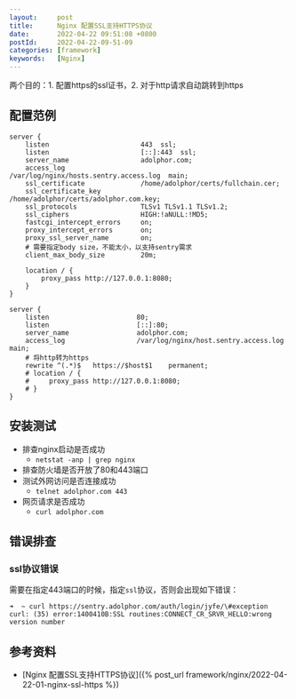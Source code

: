 ```yaml
---
layout:     post
title:      Nginx 配置SSL支持HTTPS协议
date:       2022-04-22 09:51:08 +0800
postId:     2022-04-22-09-51-09
categories: [framework]
keywords:   [Nginx]
---
```


两个目的：1. 配置https的ssl证书，2. 对于http请求自动跳转到https

## 配置范例

```
server {
    listen                       443  ssl;
    listen                       [::]:443  ssl;
    server_name                  adolphor.com;
    access_log                   /var/log/nginx/hosts.sentry.access.log  main;
    ssl_certificate              /home/adolphor/certs/fullchain.cer;
    ssl_certificate_key          /home/adolphor/certs/adolphor.com.key;
    ssl_protocols                TLSv1 TLSv1.1 TLSv1.2;
    ssl_ciphers                  HIGH:!aNULL:!MD5;
    fastcgi_intercept_errors     on;
    proxy_intercept_errors       on;
    proxy_ssl_server_name        on;
    # 需要指定body size，不能太小，以支持sentry需求
    client_max_body_size         20m;

    location / {
        proxy_pass http://127.0.0.1:8080;
    }
}

server {
    listen                      80;
    listen                      [::]:80;
    server_name                 adolphor.com;
    access_log                  /var/log/nginx/host.sentry.access.log  main;
    # 将http转为https
    rewrite ^(.*)$   https://$host$1    permanent;
    # location / {
    #     proxy_pass http://127.0.0.1:8080;
    # }
}
```

## 安装测试

* 排查nginx启动是否成功
  * `netstat -anp | grep nginx`
* 排查防火墙是否开放了80和443端口
* 测试外网访问是否连接成功
  * `telnet adolphor.com 443`
* 网页请求是否成功
  * `curl adolphor.com`

## 错误排查

### ssl协议错误
需要在指定443端口的时候，指定`ssl`协议，否则会出现如下错误：
```
➜  ~ curl https://sentry.adolphor.com/auth/login/jyfe/\#exception
curl: (35) error:1400410B:SSL routines:CONNECT_CR_SRVR_HELLO:wrong version number
```

## 参考资料
* [Nginx 配置SSL支持HTTPS协议]({% post_url framework/nginx/2022-04-22-01-nginx-ssl-https %})
